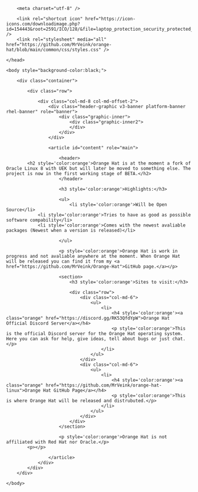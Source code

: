 <html lang="en">
    <head>

        <meta charset="utf-8" />

        <link rel="shortcut icon" href="https://icon-icons.com/downloadimage.php?id=154443&root=2591/ICO/128/&file=laptop_protection_security_protected_icon_154443.ico" />
        <link rel="stylesheet" media="all" href="https://github.com/MrVeink/orange-hat/blob/main/common/css/styles.css" />

    </head>

    <body style="background-color:black;">

        <div class="container">
            
            <div class="row">

                <div class="col-md-8 col-md-offset-2">
                    <div class="header-graphic v3-banner platform-banner rhel-banner" role="banner">
                        <div class="graphic-inner">
                            <div class="graphic-inner2">
                            </div>
                        </div>
                    </div>

                    <article id="content" role="main">

                        <header>
			<h2 style='color:orange'>Orange Hat is at the moment a fork of Oracle Linux 8 with UEK but will later be moved to something else. The project is now in the first working stage of BETA.</h2>
                        </header>

                        <h3 style='color:orange'>Highlights:</h3>

                        <ul>
                            <li style='color:orange'>Will be Open Source</li>
			    <li style='color:orange'>Tries to have as good as possible software compability</li>
			    <li style='color:orange'>Comes with the newest avaliable packages (Newest when a version is released)</li>
			    
                        </ul>

                        <p style='color:orange'>Orange Hat is work in progress and not avaliable anywhere at the moment. When Orange Hat will be released you can find it from my <a href="https://github.com/MrVeink/Orange-Hat">GitHub page.</a></p>

                        <section>
                            <h3 style='color:orange'>Sites to visit:</h3>

                            <div class="row">
                                <div class="col-md-6">
                                    <ul>
                                        <li>
                                            <h4 style='color:orange'><a class="orange" href="https://discord.gg/RK53QfdYpW">Orange Hat Official Discord Server</a></h4>
                                            <p style='color:orange'>This is the official Discord server for the Orange Hat operating system. Here you can ask for help, give ideas, tell about bugs or just chat.</p>
                                        </li>
                                    </ul>
                                </div>
                                <div class="col-md-6">
                                    <ul>
                                        <li>
                                            <h4 style='color:orange'><a class="orange" href="https://github.com/MrVeink/orange-hat-linux">Orange Hat GitHub Page</a></h4>
                                            <p style='color:orange'>This is where Orange Hat will be released and distrubuted.</p>
                                        </li>
                                    </ul>
                                </div>
                            </div>
                        </section>

                        <p style='color:orange'>Orange Hat is not affiliated with Red Hat nor Oracle.</p>
			<p></p>

                    </article>
                </div>
            </div>
        </div>

    </body>
</html>
